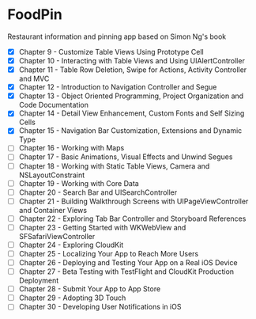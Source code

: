 # FoodPin
Restaurant information and pinning app based on Simon Ng's book

- [X] Chapter 9 - Customize Table Views Using Prototype Cell
- [X] Chapter 10 - Interacting with Table Views and Using UIAlertController
- [X] Chapter 11 - Table Row Deletion, Swipe for Actions, Activity Controller and MVC
- [X] Chapter 12 - Introduction to Navigation Controller and Segue
- [X] Chapter 13 - Object Oriented Programming, Project Organization and Code Documentation
- [X] Chapter 14 - Detail View Enhancement, Custom Fonts and Self Sizing Cells
- [X] Chapter 15 - Navigation Bar Customization, Extensions and Dynamic Type
- [ ] Chapter 16 - Working with Maps
- [ ] Chapter 17 - Basic Animations, Visual Effects and Unwind Segues
- [ ] Chapter 18 - Working with Static Table Views, Camera and NSLayoutConstraint
- [ ] Chapter 19 - Working with Core Data
- [ ] Chapter 20 - Search Bar and UISearchController
- [ ] Chapter 21 - Building Walkthrough Screens with UIPageViewController and Container Views
- [ ] Chapter 22 - Exploring Tab Bar Controller and Storyboard References
- [ ] Chapter 23 - Getting Started with WKWebView and SFSafariViewController
- [ ] Chapter 24 - Exploring CloudKit
- [ ] Chapter 25 - Localizing Your App to Reach More Users
- [ ] Chapter 26 - Deploying and Testing Your App on a Real iOS Device
- [ ] Chapter 27 - Beta Testing with TestFlight and CloudKit Production Deployment
- [ ] Chapter 28 - Submit Your App to App Store
- [ ] Chapter 29 - Adopting 3D Touch
- [ ] Chapter 30 - Developing User Notifications in iOS
